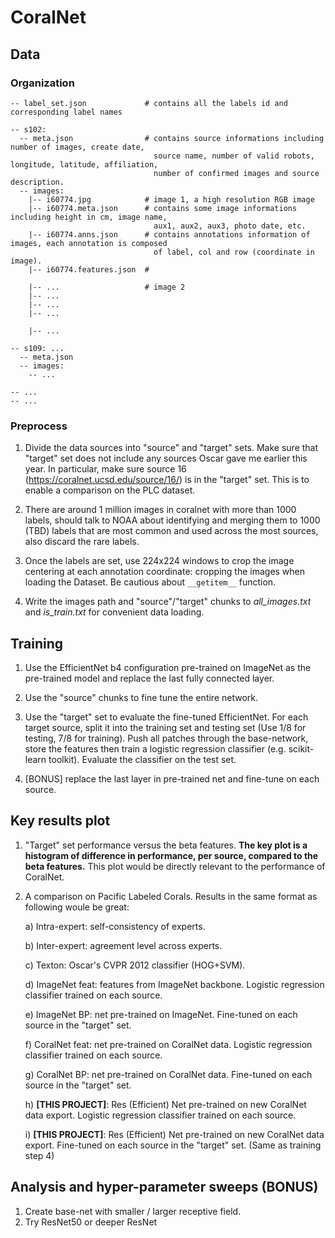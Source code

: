# CoralNet

## Data

### Organization

  
    -- label_set.json             # contains all the labels id and corresponding label names
    
    -- s102:
      -- meta.json                # contains source informations including number of images, create date,
                                    source name, number of valid robots, longitude, latitude, affiliation,
                                    number of confirmed images and source description.
      -- images:
        |-- i60774.jpg            # image 1, a high resolution RGB image
        |-- i60774.meta.json      # contains some image informations including height in cm, image name,
                                    aux1, aux2, aux3, photo date, etc.
        |-- i60774.anns.json      # contains annotations information of images, each annotation is composed
                                    of label, col and row (coordinate in image).
        |-- i60774.features.json  #
        
        |-- ...                   # image 2
        |-- ...
        |-- ...
        |-- ...
        
        |-- ...
    
    -- s109: ...
      -- meta.json
      -- images:
        -- ...
        
    -- ...
    -- ...

### Preprocess

  1. Divide the data sources into "source" and "target" sets. Make sure that "target" set does not include any sources Oscar gave me earlier this year. In particular, make sure source 16 (https://coralnet.ucsd.edu/source/16/) is in the "target" set. This is to enable a comparison on the PLC dataset.
  
  2. There are around 1 million images in coralnet with more than 1000 labels, should talk to NOAA about identifying and merging them to 1000 (TBD) labels that are most common and used across the most sources, also discard the rare labels.
  
  3. Once the labels are set, use 224x224 windows to crop the image centering at each annotation coordinate: cropping the images when loading the Dataset. Be cautious about `__getitem__` function.
  
  4. Write the images path and "source"/"target" chunks to *all_images.txt* and *is_train.txt* for convenient data loading.

## Training

  1. Use the EfficientNet b4 configuration pre-trained on ImageNet as the pre-trained model and replace the last fully connected layer.
  
  2. Use the "source" chunks to fine tune the entire network.
  
  3. Use the "target" set to evaluate the fine-tuned EfficientNet. For each target source, split it into the training set and testing set (Use 1/8 for testing, 7/8 for training). Push all patches through the base-network, store the features then train a logistic regression classifier (e.g. scikit-learn toolkit). Evaluate the classifier on the test set.
  
  4. [BONUS] replace the last layer in pre-trained net and fine-tune on each source.
  
## Key results plot

  1. "Target" set performance versus the beta features. **The key plot is a histogram of difference in performance, per source, compared to the beta features.** This plot would be directly relevant to the performance of CoralNet.
  
  2. A comparison on Pacific Labeled Corals. Results in the same format as following woule be great:
    
      a) Intra-expert: self-consistency of experts.
      
      b) Inter-expert: agreement level across experts.
      
      c) Texton: Oscar's CVPR 2012 classifier (HOG+SVM).
      
      d) ImageNet feat: features from ImageNet backbone. Logistic regression classifier trained on each source.
      
      e) ImageNet BP: net pre-trained on ImageNet. Fine-tuned on each source in the "target" set.
      
      f) CoralNet feat: net pre-trained on CoralNet data. Logistic regression classifier trained on each source.
      
      g) CoralNet BP: net pre-trained on CoralNet data. Fine-tuned on each source in the "target" set.
      
      h) **[THIS PROJECT]**: Res (Efficient) Net pre-trained on new CoralNet data export. Logistic regression classifier trained on each source.
      
      i) **[THIS PROJECT]**: Res (Efficient) Net pre-trained on new CoralNet data export. Fine-tuned on each source in the "target" set. (Same as training step 4)

## Analysis and hyper-parameter sweeps (BONUS)

  1. Create base-net with smaller / larger receptive field.
  2. Try ResNet50 or deeper ResNet
